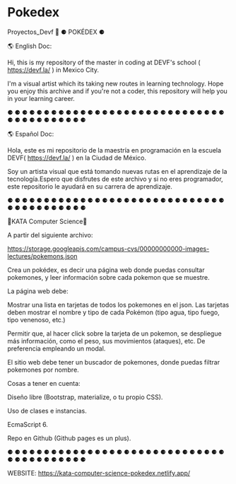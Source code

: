 # Pokedex

Proyectos_Devf 🚧 ⚈ POKÉDEX ⚈

🌎  English Doc:

Hi, this is my repository of the master in coding at DEVF's school ( https://devf.la/ ) in Mexico City.

I'm a visual artist which its taking new routes in learning technology. Hope you enjoy this archive and if you're not a coder, this repository will help you in your learning career.

⚈ ⚈ ⚈ ⚈ ⚈ ⚈ ⚈ ⚈ ⚈ ⚈ ⚈ ⚈ ⚈ ⚈ ⚈ ⚈ ⚈ ⚈ ⚈ ⚈ ⚈ ⚈ ⚈ ⚈ ⚈ ⚈ ⚈ ⚈ ⚈ ⚈ ⚈ ⚈ ⚈ ⚈ ⚈ ⚈ ⚈ ⚈ ⚈ ⚈ ⚈

🌎 Español Doc:

Hola, este es mi repositorio de la maestría en programación en la escuela DEVF( https://devf.la/ ) en la Ciudad de México.

Soy un artista visual que está tomando nuevas rutas en el aprendizaje de la tecnología.Espero que disfrutes de este archivo y si no eres programador, este repositorio le ayudará en su carrera de aprendizaje.

⚈ ⚈ ⚈ ⚈ ⚈ ⚈ ⚈ ⚈ ⚈ ⚈ ⚈ ⚈ ⚈ ⚈ ⚈ ⚈ ⚈ ⚈ ⚈ ⚈ ⚈ ⚈ ⚈ ⚈ ⚈ ⚈ ⚈ ⚈ ⚈ ⚈ ⚈ ⚈ ⚈ ⚈ ⚈ ⚈ ⚈ ⚈ ⚈ ⚈ ⚈

🥋KATA Computer Science🥋


A partir del siguiente archivo: 

https://storage.googleapis.com/campus-cvs/00000000000-images-lectures/pokemons.json

Crea un pokédex, es decir una página web donde puedas consultar pokemones, y leer información sobre cada pokemon que se muestre.

La página web debe:

Mostrar una lista en tarjetas de todos los pokemones en el json. Las tarjetas deben mostrar el nombre y tipo de cada Pokémon (tipo agua, tipo fuego, tipo venenoso, etc.)

Permitir que, al hacer click sobre la tarjeta de un pokemon, se despliegue más información, como el peso, sus movimientos (ataques), etc. De preferencia empleando un modal.

El sitio web debe tener un buscador de pokemones, donde puedas filtrar pokemones por nombre.


Cosas a tener en cuenta:

Diseño libre (Bootstrap, materialize, o tu propio CSS).

Uso de clases e instancias.

EcmaScript 6.

Repo en Github (Github pages es un plus).

⚈ ⚈ ⚈ ⚈ ⚈ ⚈ ⚈ ⚈ ⚈ ⚈ ⚈ ⚈ ⚈ ⚈ ⚈ ⚈ ⚈ ⚈ ⚈ ⚈ ⚈ ⚈ ⚈ ⚈ ⚈ ⚈ ⚈ ⚈ ⚈ ⚈ ⚈ ⚈ ⚈ ⚈ ⚈ ⚈ ⚈ ⚈ ⚈ ⚈ ⚈

WEBSITE:
https://kata-computer-science-pokedex.netlify.app/
